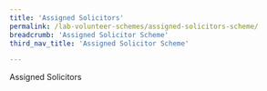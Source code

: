 ```yaml
---
title: 'Assigned Solicitors'
permalink: /lab-volunteer-schemes/assigned-solicitors-scheme/
breadcrumb: 'Assigned Solicitor Scheme'
third_nav_title: 'Assigned Solicitor Scheme'

---
```


Assigned Solicitors 
